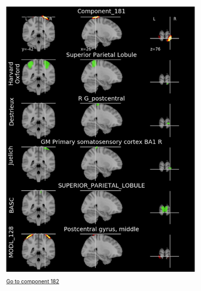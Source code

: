 


![181](preliminary/181.jpg "Component 181")

[Go to component 182](https://parietal-inria.github.io/MODL_atlas/512/182 "Component 182")